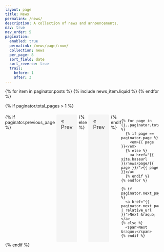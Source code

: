 ```yaml
---
layout: page
title: News
permalink: /news/
description: A collection of news and announcements.
nav: true
nav_order: 5
pagination:
  enabled: true
  permalink: /news/page/:num/
  collection: news
  per_page: 8
  sort_field: date
  sort_reverse: true
  trail:
    before: 1
    after: 3
---
```


<div class="news">
  <div class="grid">
    {% for item in paginator.posts %}
      {% include news_item.liquid %}
    {% endfor %}
  </div>
</div>

<!-- Pagination links -->
{% if paginator.total_pages > 1 %}
  <div class="pagination-links">
    {% if paginator.previous_page %}
      <a href="{{ paginator.previous_page_path | relative_url }}">&laquo; Prev</a>
    {% else %}
      <span>&laquo; Prev</span>
    {% endif %}

    {% for page in (1..paginator.total_pages) %}
      {% if page == paginator.page %}
        <em>{{ page }}</em>
      {% else %}
        <a href="{{ site.baseurl }}/news/page/{{ page }}/">{{ page }}</a>
      {% endif %}
    {% endfor %}

    {% if paginator.next_page %}
      <a href="{{ paginator.next_page_path | relative_url }}">Next &raquo;</a>
    {% else %}
      <span>Next &raquo;</span>
    {% endif %}
  </div>
{% endif %}


<style>
.pagination-links {
  display: flex;
  justify-content: center;
  margin-top: 20px;
}

.pagination-links a,
.pagination-links span,
.pagination-links em {
  padding: 10px 15px;
  margin: 0 5px;
  font-size: 18px;
  text-decoration: none;
  color: #333;
  background-color: #f5f5f5;
  border-radius: 4px;
}

.pagination-links a:hover {
  background-color: #e0e0e0;
}

.pagination-links em {
  font-weight: bold;
  background-color: #333;
  color: #fff;
}
</style>
